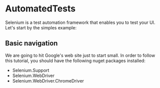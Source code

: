 # AutomatedTests

Selenium is a test automation framework that enables you to test your UI.
Let's start by the simples example:

## Basic navigation
We are going to hit Google's web site just to start small.
In order to follow this tutorial, you should have the following nuget packages installed:
- Selenium.Support
- Selenium.WebDriver
- Selenium.WebDriver.ChromeDriver
